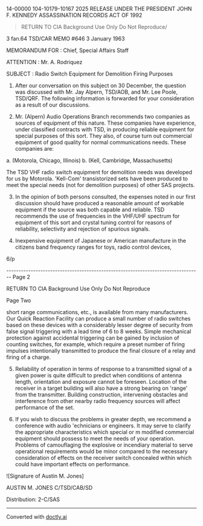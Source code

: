 14-00000
104-10179-10167
2025 RELEASE UNDER THE PRESIDENT JOHN F. KENNEDY ASSASSINATION RECORDS ACT OF 1992

> RETURN TO CIA
> Background Use Only
> Do Not Reproduce/

3 fan.64
TSD/CAR MEMO #646
3 January 1963

MEMORANDUM FOR : Chief, Special Affairs Staff

ATTENTION : Mr. A. Rodriquez

SUBJECT : Radio Switch Equipment for Demolition
Firing Purposes

1. After our conversation on this subject on 30 December, the question was discussed with Mr. Jay Alpern, TSD/AOB, and Mr. Lee Poole, TSD/QRF. The following information is forwarded for your consideration as a result of our discussions.

2. Mr. (Alpern) Audio Operations Branch recommends two companies as sources of equipment of this nature. These companies have experience, under classified contracts with TSD, in producing reliable equipment for special purposes of this sort. They also, of course turn out commercial equipment of good quality for normal communications needs. These companies are:

a. (Motorola, Chicago, Illinois)
b. (Kell, Cambridge, Massachusetts)

The TSD VHF radio switch equipment for demolition needs was developed for us by Motorola. 'Kell-Com' transistorized sets have been produced to meet the special needs (not for demolition purposes) of other SAS projects.

3. In the opinion of both persons consulted, the expenses noted in our first discussion should have produced a reasonable amount of workable equipment if the source was both capable and reliable. TSD recommends the use of frequencies in the VHF/UHF spectrum for equipment of this sort and crystal tuning control for reasons of reliability, selectivity and rejection of spurious signals.

4. Inexpensive equipment of Japanese or American manufacture in the citizens band frequency ranges for toys, radio control devices,

6/p


-------------------------------------------------------------------------------- Page 2

RETURN TO CIA
Background Use Only
Do Not Reproduce

Page Two

short range communications, etc., is available from many manufacturers. Our Quick Reaction Facility can produce a small number of radio switches based on these devices with a considerably lesser degree of security from false signal triggering with a lead time of 6 to 8 weeks. Simple mechanical protection against accidental triggering can be gained by inclusion of counting switches, for example, which require a preset number of firing impulses intentionally transmitted to produce the final closure of a relay and firing of a charge.

5. Reliability of operation in terms of response to a transmitted signal of a given power is quite difficult to predict when conditions of antenna length, orientation and exposure cannot be foreseen. Location of the receiver in a target building will also have a strong bearing on 'range' from the transmitter. Building construction, intervening obstacles and interference from other nearby radio frequency sources will affect performance of the set.

6. If you wish to discuss the problems in greater depth, we recommend a conference with audio 'echnicians or engineers. It may serve to clarify the appropriate characteristics which special or m modified commercial equipment should possess to meet the needs of your operation. Problems of camouflaging the explosive or incendiary material to serve operational requirements would be minor compared to the necessary consideration of effects on the receiver switch concealed within which could have important effects on performance.

![Signature of Austin M. Jones]

AUSTIN M. JONES
C/TSD/CAB/SD

Distribution:
2-C/SAS


---
Converted with [doctly.ai](https://doctly.ai)